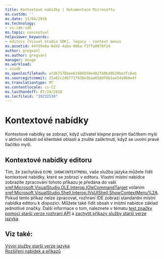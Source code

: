 ```yaml
---
title: Kontextové nabídky | Dokumentace Microsoftu
ms.custom: ''
ms.date: 11/04/2016
ms.technology:
- vs-ide-sdk
ms.topic: conceptual
helpviewer_keywords:
- editors [Visual Studio SDK], legacy - context menus
ms.assetid: 44fd9e6a-6d42-4aba-80ba-f37fa0070f1d
author: gregvanl
ms.author: gregvanl
manager: douge
ms.workload:
- vssdk
ms.openlocfilehash: afd67578bee63408b50e402fb0bd8b29be3fc6eb
ms.sourcegitcommit: 25a62c2db771f938e3baa658df8b1ae54a960e4f
ms.translationtype: MT
ms.contentlocale: cs-CZ
ms.lasthandoff: 07/24/2018
ms.locfileid: "39232530"
---
```

# <a name="context-menus"></a>Kontextové nabídky
Kontextové nabídky se zobrazí, když uživatel klepne pravým tlačítkem myši v aktivní oblasti od klientské oblasti a zrušte zaškrtnutí, když se uvolní pravé tlačítko myši.  
  
## <a name="editor-context-menus"></a>Kontextové nabídky editoru  
 Tím, že zachytává `ECMD_SHOWCONTEXTMENU`, vaše služba jazyka můžete řídit kontextové nabídky, které se zobrazí v editoru. Vlastní místní nabídce zobrazíte zpracování tohoto příkazu je předána do vaší <xref:Microsoft.VisualStudio.OLE.Interop.IOleCommandTarget> voláním <xref:Microsoft.VisualStudio.Shell.Interop.IVsUIShell.ShowContextMenu%2A>. Pokud tento příkaz nelze zpracovat, rozhraní IDE zobrazí standardní místní nabídka editoru k dispozici. Můžete také řídit obsah v místní nabídce základ jednotlivé značky. Další informace o tom, naleznete v tématu [text značky pomocí starší verze rozhraní API](../extensibility/using-text-markers-with-the-legacy-api.md) a [zachytit příkazy služby starší verze jazyka](../extensibility/internals/intercepting-legacy-language-service-commands.md).  
  
## <a name="see-also"></a>Viz také:  
 [Vývoj služby starší verze jazyka](../extensibility/internals/developing-a-legacy-language-service.md)   
 [Rozšíření nabídek a příkazů](../extensibility/extending-menus-and-commands.md)